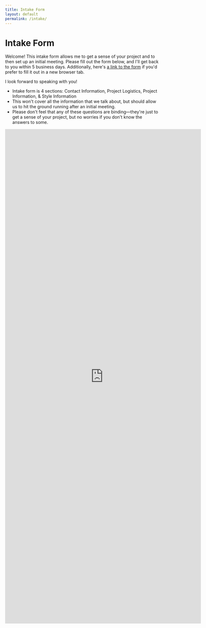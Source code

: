 ```yaml
---
title: Intake Form
layout: default
permalink: /intake/
---
```


# Intake Form

Welcome! This intake form allows me to get a sense of your project and to then set up an initial meeting. Please fill out the form below, and I'll get back to you within 5 business days. Additionally, here's [a link to the form](https://docs.google.com/forms/d/e/1FAIpQLSfLLtKFtWCYmRposqM3gGEMUcbz1Im86qz7_OZ-_5C53XQ1dA/viewform?usp=sf_link) if you'd prefer to fill it out in a new browser tab.

I look forward to speaking with you!

- Intake form is 4 sections: Contact Information, Project Logistics, Project Information, & Style Information
- This won't cover all the information that we talk about, but should allow us to hit the ground running after an initial meeting.
- Please don't feel that any of these questions are binding&mdash;they're just to get a sense of your project, but no worries if you don't know the answers to some.

<iframe src="https://docs.google.com/forms/d/e/1FAIpQLSfLLtKFtWCYmRposqM3gGEMUcbz1Im86qz7_OZ-_5C53XQ1dA/viewform?embedded=true" width="640" height="1615" frameborder="0" marginheight="0" marginwidth="0">Loading...</iframe>


